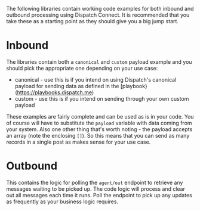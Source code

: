 The following libraries contain working code examples for both inbound and outbound processing using Dispatch Connect. It is recommended that you take these as a starting point as they should give you a big jump start.

# Inbound
The libraries contain both a `canonical` and `custom` payload example and you should pick the appropriate one depending on your use case:
- canonical - use this is if you intend on using Dispatch's canonical payload for sending data as defined in the [playbook}(https://playbooks.dispatch.me)
- custom - use this is if you intend on sending through your own custom payload

These examples are fairly complete and can be used as is in your code. You of course will have to substitute the `payload` variable with data coming from your system. Also one other thing that's worth noting - the payload accepts an array (note the enclosing `[]`). So this means that you can send as many records in a single post as makes sense for your use case.

# Outbound
This contains the logic for polling the `agent/out` endpoint to retrieve any messages waiting to be picked up. The code logic will process and clear out all messages each time it runs. Poll the endpoint to pick up any updates as frequently as your business logic requires.